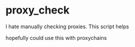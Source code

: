 # proxy_check
I hate manually checking proxies.
This script helps

hopefully could use this with proxychains
